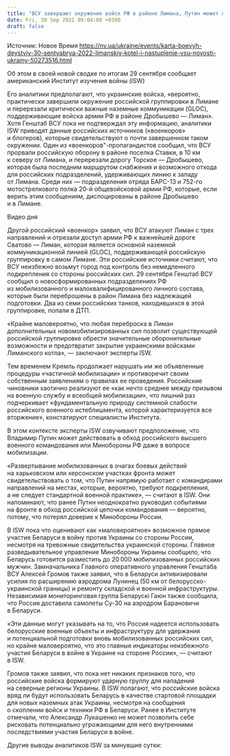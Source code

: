 ```yaml
---
title: "ВСУ завершают окружение войск РФ в районе Лимана, Путин может лично командовать отправкой мобилизованных на фронт — ISW"
date: Fri, 30 Sep 2022 09:04:00 +0300
draft: false
---
```

Источник: Новое Время https://nv.ua/ukraine/events/karta-boevyh-deystviy-30-sentyabrya-2022-limanskiy-kotel-i-nastuplenie-vsu-novosti-ukrainy-50273516.html


Об этом в своей новой сводке по итогам 29 сентября сообщает американский Институт изучения войны (ISW)

Его аналитики предполагают, что украинские войска, «вероятно, практически завершили окружение российской группировки в Лимане и перерезали критически важные наземные коммуникации (GLOC), поддерживающие войска армии РФ в районе Дробышево — Лиман». Хотя Генштаб ВСУ пока не подтверждал эту информацию, аналитики ISW приводят данные российских источников («военкоров» и блогеров), которые свидетельствуют о почти завершенном таком окружении. Один из «военкоров"-пропагандистов сообщил, что ВСУ прорвали российскую оборону в районе поселка Ставки, в 10 км к северу от Лимана, и перерезали дорогу Торское — Дробышево, которая была последним маршрутом снабжения и возможного отхода для российских подразделений, удерживающих линию к западу от Лимана. Среди них — подразделения отряда БАРС-13 и 752-го мотострелкового полка 20-й общевойсковой армии РФ, которые, если верить этим сообщениям, дислоцированы в районе Дробышево и в Лимане.

 Видео дня   

Другой российский «военкор» заявил, что ВСУ атакуют Лиман с трех направлений и отрезали доступ армии РФ к важнейшей дороге Сватово — Лиман, которая является основной наземной коммуникационной линией (GLOC), поддерживающей российскую группировку в самом Лимане. Эти российские источники считают, что ВСУ неизбежно возьмут город под контроль без немедленного подкрепления со стороны российских сил. 29 сентября Генштаб ВСУ сообщил о новосформированных подразделениях РФ из мобилизованного и малоквалифицированного личного состава, которые были переброшены в район Лимана без надлежащей подготовки. Два из семи российских танков, находившихся в этой группировке, попали в ДТП.

«Крайне маловероятно, что любая переброска в Лиман дополнительных новомобилизированных сил позволит существующей российской группировке обрести значительные оборонительные возможности и предотвратит закрытие украинскими войсками Лиманского котла», — заключают эксперты ISW.

Тем временем Кремль продолжает нарушать им же объявленные процедуры «частичной мобилизации» и противоречит своим собственным заявлениям о правилах ее проведения. Российские чиновники хаотично реализуют ее «как нечто среднее между призывом на военную службу и всеобщей мобилизации», что лишний раз подчеркивает «фундаментальную природу системной слабости российского военного истеблишмента, которой характеризуется все вторжение», констатируют специалисты Института.

В этом контексте эксперты ISW озвучивают предположение, что Владимир Путин может действовать в обход российского высшего военного командования или Минобороны РФ даже в вопросе мобилизации.

«Развертывание мобилизованных в очагах боевых действий на харьковском или херсонском участках фронта может свидетельствовать о том, что Путин напрямую работает с командирами направлений на местах, которые, вероятно, требуют подкрепления, а не следует стандартной военной практике», — считают в ISW. Они напоминают, что ранее Путин неоднократно руководил событиями на фронте в обход российской цепочки командования — вероятно, потому, что потерял доверие к Минобороны России.

В ISW пока что оценивают как «маловероятное» возможное прямое участие Беларуси в войну против Украины со стороны России, несмотря на тревожные свидетельства украинской стороны. Главное разведывательное управление Минобороны Украины сообщило, что Беларусь готовится разместить до 20 000 мобилизованных российских мужчин. Замначальника Главного оперативного управления Генштаба ВСУ Алексей Громов также заявил, что в Беларуси активизировали усилия по расширению аэродрома Лунинец (50 км от белорусско-украинской границы) и ремонту складской и военной инфраструктуры. Независимая мониторинговая группа Беларускі Гаюн также сообщила, что Россия доставила самолеты Су-30 на аэродром Барановичи в Беларуси.

«Эти данные могут указывать на то, что Россия надеется использовать белорусские военные объекты и инфраструктуру для удержания и потенциальной подготовки вновь мобилизованных российских сил, но крайне маловероятно, что это главные индикаторы неизбежного участия Беларуси в войне в Украине на стороне России», — считают в ISW.

 Громов также заявил, что пока нет никаких признаков того, что российские войска формируют ударную группу для нападения на северные регионы Украины. В ISW полагают, что российские войска вряд ли будут использовать Беларусь в качестве стартовой площадки для новых наземных атак Украины, несмотря на сообщения о скоплении войск и техники РФ в Беларуси. Ранее в Институте отмечали, что Александр Лукашенко не может позволить себе рисковать потенциально угрожающими для него внутренними последствиями участия Беларуси в войне.

Другие выводы аналитиков ISW за минувшие сутки:
